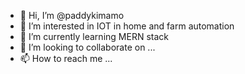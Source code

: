 - 👋 Hi, I’m @paddykimamo
- 👀 I’m interested in IOT in home and farm automation
- 🌱 I’m currently learning MERN stack
- 💞️ I’m looking to collaborate on ...
- 📫 How to reach me ...

<!---
paddykimamo/paddykimamo is a ✨ special ✨ repository because its `README.md` (this file) appears on your GitHub profile.
You can click the Preview link to take a look at your changes.
--->
